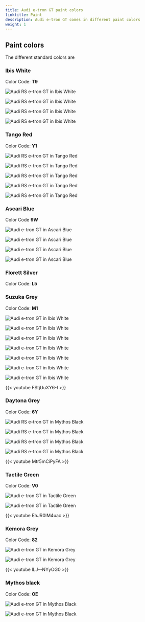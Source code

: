 ```yaml
---
title: Audi e-tron GT paint colors
linktitle: Paint
description: Audi e-tron GT comes in different paint colors
weight: 1
---
```



## Paint colors

The different standard colors are

### Ibis White

Color Code: **T9**

![Audi RS e-tron GT in Ibis White](paint_ibis_1.jpg "Audi RS e-tron GT in Ibis White with carbon optics")

![Audi RS e-tron GT in Ibis White](paint_ibis_2.jpg "Audi RS e-tron GT in Ibis White with carbon optics")

![Audi RS e-tron GT in Ibis White](paint_ibis_3.jpg "Audi RS e-tron GT in Ibis White with carbon optics")

![Audi RS e-tron GT in Ibis White](paint_ibis_4.jpg "Audi RS e-tron GT in Ibis White with carbon optics")

### Tango Red

Color Code: **Y1**

![Audi RS e-tron GT in Tango Red](paint_tangored_2.jpg "Audi e-tron GT in Tango Red")

![Audi RS e-tron GT in Tango Red](paint_tangored_3.jpg "Audi e-tron GT in Tango Red")

![Audi RS e-tron GT in Tango Red](paint_tangored_4.jpg "Audi e-tron GT in Tango Red")

![Audi RS e-tron GT in Tango Red](paint_tangored_5.jpg "Audi e-tron GT in Tango Red")

![Audi RS e-tron GT in Tango Red](paint_tangored_1.jpg "Audi RS e-tron GT in Tango Red")

### Ascari Blue

Color Code **9W**

![Audi e-tron GT in Ascari Blue](paint_ascari_1.jpg "Audi e-tron GT in Ascari Blue")

![Audi e-tron GT in Ascari Blue](paint_ascari_2.jpg "Audi e-tron GT in Ascari Blue")

![Audi e-tron GT in Ascari Blue](paint_ascari_3.jpg "Audi e-tron GT in Ascari Blue")

![Audi e-tron GT in Ascari Blue](paint_ascari_4.jpg "Audi e-tron GT in Ascari Blue")

### Florett Silver

Color Code: **L5**

### Suzuka Grey

Color Code: **M1**

![Audi e-tron GT in Ibis White](paint_suzuka_1.jpg "Audi RS e-tron GT in Suzuka Grey")

![Audi e-tron GT in Ibis White](paint_suzuka_2.jpg "Audi RS e-tron GT in Suzuka Grey")

![Audi e-tron GT in Ibis White](paint_suzuka_3.jpg "Audi RS e-tron GT in Suzuka Grey")

![Audi e-tron GT in Ibis White](paint_suzuka_4.jpg "Audi e-tron GT in Suzuka Grey")

![Audi e-tron GT in Ibis White](paint_suzuka_5.jpg "Audi e-tron GT in Suzuka Grey")

![Audi e-tron GT in Ibis White](paint_suzuka_6.jpg "Audi e-tron GT in Suzuka Grey")

![Audi e-tron GT in Ibis White](paint_suzuka_7.jpg "Audi e-tron GT in Suzuka Grey")

{{< youtube FStjUuXY6-I >}}

### Daytona Grey

Color Code: **6Y**

![Audi RS e-tron GT in Mythos Black](paint_daytona_1.jpg "Audi RS e-tron GT in Daytona Pearl Grey")

![Audi RS e-tron GT in Mythos Black](paint_daytona_2.jpg "Audi RS e-tron GT in Daytona Pearl Grey")

![Audi RS e-tron GT in Mythos Black](paint_daytona_3.jpg "Audi RS e-tron GT in Daytona Pearl Grey by Auditography")

![Audi RS e-tron GT in Mythos Black](paint_daytona_4.jpg "Audi RS e-tron GT in Daytona Pearl Grey by Auditography")

{{< youtube Mtr5mCiPyFA >}}

### Tactile Green

Color Code: **V0**

![Audi e-tron GT in Tactile Green](paint_tactilegreen_1.jpg "Audi e-tron GT in Tactile Green")

![Audi e-tron GT in Tactile Green](paint_tactilegreen_2.jpg "Audi e-tron GT in Tactile Green by Auditography")

{{< youtube EhJR0IM4uac >}}

### Kemora Grey

Color Code: **82**

![Audi e-tron GT in Kemora Grey](paint_kemora_1.jpg "Audi e-tron GT in Kemora Grey")

![Audi e-tron GT in Kemora Grey](paint_kemora_2.jpg "Audi e-tron GT in Kemora Grey")

{{< youtube lLJ--NYyOG0 >}}

### Mythos black

Color Code: **OE**

![Audi e-tron GT in Mythos Black](paint_mythosblack_1.jpg "Audi e-tron GT in Mythos Black")

![Audi e-tron GT in Mythos Black](paint_mythosblack_2.jpg "Audi e-tron GT in Mythos Black")